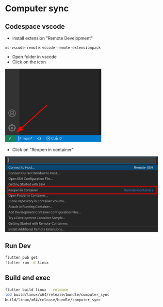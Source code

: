 # Computer sync

## Codespace vscode

- Install extension "Remote Development"

```
ms-vscode-remote.vscode-remote-extensionpack
```
- Open folder in vscode
- Click on the icon

![Screenshot1](print/1.png)

- Click on "Reopen in container"

![Screenshot2](print/2.png)

## Run Dev
```bash
flutter pub get
flutter run -d linux
```

## Build end exec

```bash
flutter build linux --release
ldd build/linux/x64/release/bundle/computer_sync
build/linux/x64/release/bundle/computer_sync
```
